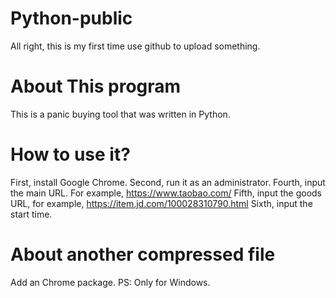 # Python-public
All right, this is my first time use github to upload something.
# About This program
This is a panic buying tool that was written in Python.
# How to use it?
First, install Google Chrome.
Second, run it as an administrator.
Fourth, input the main URL. For example, https://www.taobao.com/
Fifth, input the goods URL, for example, https://item.jd.com/100028310790.html
Sixth, input the start time.
# About another compressed file
Add an Chrome package.
PS: Only for Windows.
